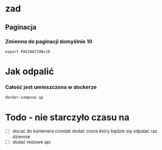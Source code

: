 # zad

## Paginacja
### Zmienna do paginacji domyślnie 10
```
export PAGINATION=10
```

# Jak odpalić
### Całość jest umieszczona w dockerze 
```
docker-compose up
```

# Todo - nie starczyło czasu na
- [ ] docać do kontenera crontab dodać crona który będzie się odpalać raz dziennie
- [ ] dodać restowe api
